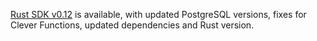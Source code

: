 
[Rust SDK v0.12](https://github.com/CleverCloud/clevercloud-sdk-rust/releases/tag/v0.12.0) is available, with updated PostgreSQL versions, fixes for Clever Functions, updated dependencies and Rust version.


